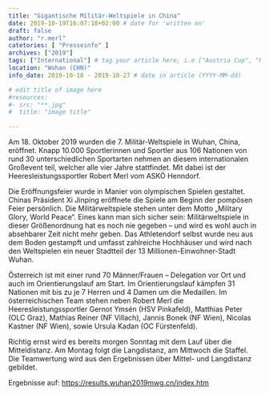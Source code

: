 ```yaml
---
title: "Gigantische Militär-Weltspiele in China"
date: 2019-10-19T16:07:18+02:00 # date for 'written on'
draft: false
author: "r.merl"
catetories: [ "Presseinfo" ]
archives: ["2019"]
tags: ["International"] # tag your article here, i.e ["Austria Cup", "Robert Merl"]
location: "Wuhan (CHN)"
info_date: 2019-10-18 - 2019-10-27 # date in article (YYYY-MM-dd)

# edit title of image here
#resources:
#- src: "**.jpg"
#  title: "image title"

---
```


Am 18. Oktober 2019 wurden die 7. Militär-Weltspiele in Wuhan, China, eröffnet. Knapp 10.000 Sportlerinnen und Sportler aus 106 Nationen von rund 30 unterschiedlichen Sportarten nehmen an diesem internationalen Großevent teil, welcher alle vier Jahre stattfindet. Mit dabei ist der Heeresleistungssportler Robert Merl vom ASKÖ Henndorf.

<!--more-->

Die Eröffnungsfeier wurde in Manier von olympischen Spielen gestaltet. Chinas Präsident Xi Jinping eröffnete die Spiele am Beginn der pompösen Feier persönlich. Die Militärweltspiele stehen unter dem Motto „Military Glory, World Peace“. Eines kann man sich sicher sein: Militärweltspiele in dieser Größenordnung hat es noch nie gegeben – und wird es wohl auch in absehbarer Zeit nicht mehr geben. Das Athletendorf selbst wurde neu aus dem Boden gestampft und umfasst zahlreiche Hochhäuser und wird nach den Weltspielen ein neuer Stadtteil der 13 Millionen-Einwohner-Stadt Wuhan.

Österreich ist mit einer rund 70 Männer/Frauen – Delegation vor Ort und auch im Orientierungslauf am Start. Im Orientierungslauf kämpfen 31 Nationen mit bis zu je 7 Herren und 4 Damen um die Medaillen. Im österreichischen Team stehen neben Robert Merl die Heeresleistungssportler Gernot Ymsén (HSV Pinkafeld), Matthias Peter (OLC Graz), Mathias Reiner (NF Villach), Jannis Bonek (NF Wien), Nicolas Kastner (NF Wien), sowie Ursula Kadan (OC Fürstenfeld).

Richtig ernst wird es bereits morgen Sonntag mit dem Lauf über die Mitteldistanz. Am Montag folgt die Langdistanz, am Mittwoch die Staffel. Die Teamwertung wird aus den Ergebnissen über Mittel- und Langdistanz gebildet.

Ergebnisse auf: https://results.wuhan2019mwg.cn/index.htm
